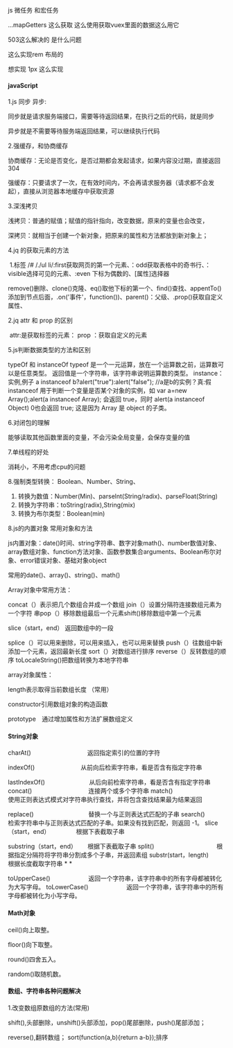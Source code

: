

js 微任务 和宏任务

...mapGetters 这么获取  这么使用获取vuex里面的数据这么用它

503这么解决的 是什么问题

这么实现rem 布局的 

想实现 1px  这么实现



#### javaScript

1.js 同步 异步:

同步就是请求服务端接口，需要等待返回结果，在执行之后的代码，就是同步

异步就是不需要等待服务端返回结果，可以继续执行代码

2.强缓存，和协商缓存

协商缓存：无论是否变化，是否过期都会发起请求，如果内容没过期，直接返回304

强缓存：只要请求了一次，在有效时间内，不会再请求服务器（请求都不会发起），直接从浏览器本地缓存中获取资源

3.深浅拷贝

浅拷贝：普通的赋值；赋值的指针指向，改变数据，原来的变量也会改变，

深拷贝：就相当于创建一个新对象，把原来的属性和方法都放到新对象上；

4.jq 的获取元素的方法

​	1.标签 /# /./ul  li/:first获取网页的第一个元素、：odd获取表格中的奇书行、：visible选择可见的元素、:even 下标为偶数的、[属性]选择器

remove()删除、clone()克隆、eq()取他下标的第一个、find()查找、appentTo()添加到节点后面，.on('事件'，function())、parent()：父级、.prop()获取自定义属性、

2.jq attr 和 prop 的区别

​	attr:是获取标签的元素： prop ：获取自定义的元素

5.js判断数据类型的方法和区别

typeOf 和 instanceOf 
	typeof 是一个一元运算，放在一个运算数之前，运算数可以是任意类型。
		返回值是一个字符串，该字符串说明运算数的类型。
		instance：实例,例子
	a instanceof b?alert("true"):alert("false"); //a是b的实例？真:假
	instanceof 用于判断一个变量是否某个对象的实例，如 var a=new Array();alert(a 	instanceof Array); 会返回 true，同时 alert(a instanceof Object) 0也会返回 true;	这是因为 Array 是 object 的子类。

6.对闭包的理解

能够读取其他函数里面的变量，不会污染全局变量，会保存变量的值

7.单线程的好处

消耗小，不用考虑cpu的问题

8.强制类型转换： Boolean、Number、String、

1. 转换为数值：Number(Min)、parselnt(String/radix)、parseFloat(String)
2. 转换为字符串：toString(radix),String(mix)
3. 转换为布尔类型：Boolean(min)





8.js的内置对象 常用对象和方法

  js内置对象：date()时间、string字符串、数字对象math()、number数值对象、array数组对象、function方法对象、函数参数集合arguments、Boolean布尔对象、error错误对象、基础对象object

常用的date()、array()、string()、math()

Array对象中常用方法： 

concat（）表示把几个数组合并成一个数组
		join（）设置分隔符连接数组元素为一个字符 串pop（）移除数组最后一个元素shift()移除数组中第一个元素 

slice（start，end） 返回数组中的一段

splice（）可以用来删除，可以用来插入，也可以用来替换 
push（）往数组中新添加一个元素，返回最新长度
sort（）对数组进行排序
reverse（）反转数组的顺序 
toLocaleString()把数组转换为本地字符串

array对象属性：

length表示取得当前数组长度 （常用）

constructor引用数组对象的构造函数

prototype　通过增加属性和方法扩展数组定义

#### String对象 

charAt()　　　　　 　　　　返回指定索引的位置的字符 

indexOf() 　　　 　　　　从前向后检索字符串，看是否含有指定字符串

lastIndexOf()　　　 　　　　从后向前检索字符串，看是否含有指定字符串
concat()　　 　　　　　　　连接两个或多个字符串
match()　　   　　　　　　使用正则表达式模式对字符串执行查找，并将包含查找结果最为结果返回

replace()　　　　　　　　　替换一个与正则表达式匹配的子串
search()　　　　　　　　　 检索字符串中与正则表达式匹配的子串。如果没有找到匹配，则返回 -1。 
slice（start，end） 　　　　根据下表截取子串 

substring（start，end）　　 根据下表截取子串 
split()　　　　　　　　　　 根据指定分隔符将字符串分割成多个子串，并返回素组
substr(start，length)　　　　根据长度截取字符串 *
*

toUpperCase()　　　　　　 返回一个字符串，该字符串中的所有字母都被转化为大写字母。 
toLowerCase()　　　　　　 返回一个字符串，该字符串中的所有字母都被转化为小写字母。

#### Math对象

ceil()向上取整。

floor()向下取整。

round()四舍五入。

random()取随机数。



#### 数组、字符串各种问题解决

1.改变数组原数组的方法(常用)

​		shift(),头部删除，unshift()头部添加，pop()尾部删除，push()尾部添加；

reverse(),翻转数组； sort(function(a,b){return a-b});排序

